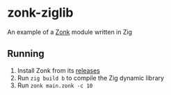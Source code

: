 # zonk-ziglib

An example of a [Zonk](https://github.com/voidwyrm-2/zonk) module written in Zig

## Running

1. Install Zonk from its [releases](https://github.com/voidwyrm-2/zonk/releases/latest)
2. Run `zig build b` to compile the Zig dynamic library
3. Run `zonk main.zonk -c 10`
